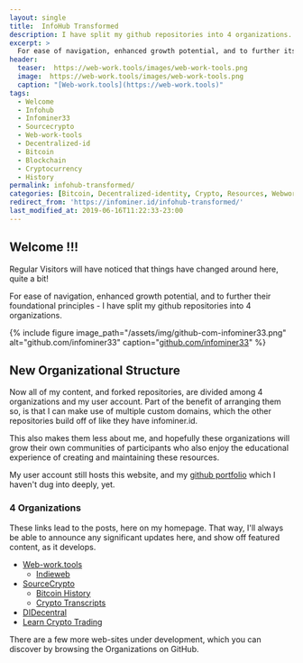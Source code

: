 ```yaml
---
layout: single
title:  InfoHub Transformed
description: I have split my github repositories into 4 organizations. Likewise, this website is undergoing its own transformation.
excerpt: >
  For ease of navigation, enhanced growth potential, and to further its open-source, public-domain, principles - I have split my github repositories into 4 organizations. Likewise, this website is undergoing its own transformation.
header:
  teaser:  https://web-work.tools/images/web-work-tools.png
  image:  https://web-work.tools/images/web-work-tools.png
  caption: "[Web-work.tools](https://web-work.tools)"
tags: 
  - Welcome
  - Infohub
  - Infominer33 
  - Sourcecrypto
  - Web-work-tools
  - Decentralized-id
  - Bitcoin
  - Blockchain
  - Cryptocurrency
  - History
permalink: infohub-transformed/
categories: [Bitcoin, Decentralized-identity, Crypto, Resources, Webwork]
redirect_from: 'https://infominer.id/infohub-transformed/'
last_modified_at: 2019-06-16T11:22:33-23:00
---
```



## Welcome !!!

Regular Visitors will have noticed that things have changed around here, quite a bit!

For ease of navigation, enhanced growth potential, and to further their foundational principles - I have split my github repositories into 4 organizations.

{% include figure image_path="/assets/img/github-com-infominer33.png" alt="github.com/infominer33" caption="[github.com/infominer33](https://github.com/infominer33)" %}


<!--{% include figure image_path="https://infominer.id/assets/img/info-square.png" alt="Info Squared" caption="@Delpadschnick | [CryptoDesign.io](https://CryptoDesign.io)" %} -->


## New Organizational Structure

Now all of my content, and forked repositories, are divided among 4 organizations and my user account. Part of the benefit of arranging them so, is that I can make use of multiple custom domains, which the other repositories build off of like they have infominer.id.

This also makes them less about me, and hopefully these organizations will grow their own communities of participants who also enjoy the educational experience of creating and maintaining these resources.

My user account still hosts this website, and my [github portfolio](https://infominer.id/repo-portfolio/) which I haven't dug into deeply, yet.

### 4 Organizations

These links lead to the posts, here on my homepage. That way, I'll always be able to announce any significant updates here, and show off featured content, as it develops.

* [Web-work.tools](/web-work-tools/)
  * [Indieweb](/web-work-tools/#web-work-toolsindieweb)
* [SourceCrypto](/source-crypto/)
  * [Bitcoin History](/source-crypto/#bitcoin-history)
  * [Crypto Transcripts](/source-crypto/#transcripts)
* [DIDecentral](/identity-decentralized/)
* [Learn Crypto Trading](/LCT-learn-crypto-trading/)

There are a few more web-sites under development, which you can discover by browsing the Organizations on GitHub.

